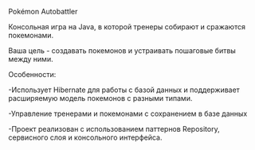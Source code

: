Pokémon Autobattler

Консольная игра на Java, в которой тренеры собирают и сражаются покемонами.  

Ваша цель - создавать покемонов и устраивать пошаговые битвы между ними.

Особенности:

-Использует Hibernate для работы с базой данных и поддерживает расширяемую модель покемонов с разными типами.

-Управление тренерами и покемонами с сохранением в базе данных

-Проект реализован с использованием паттернов Repository, сервисного слоя и консольного интерфейса.

